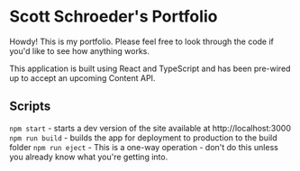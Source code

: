 # Scott Schroeder's Portfolio

Howdy! This is my portfolio. Please feel free to look through the code if you'd like to see how anything works.

This application is built using React and TypeScript and has been pre-wired up to accept an upcoming Content API.

## Scripts

`npm start` - starts a dev version of the site available at http://localhost:3000 
`npm run build` - builds the app for deployment to production to the build folder
`npm run eject` - This is a one-way operation - don't do this unless you already know what you're getting into.
